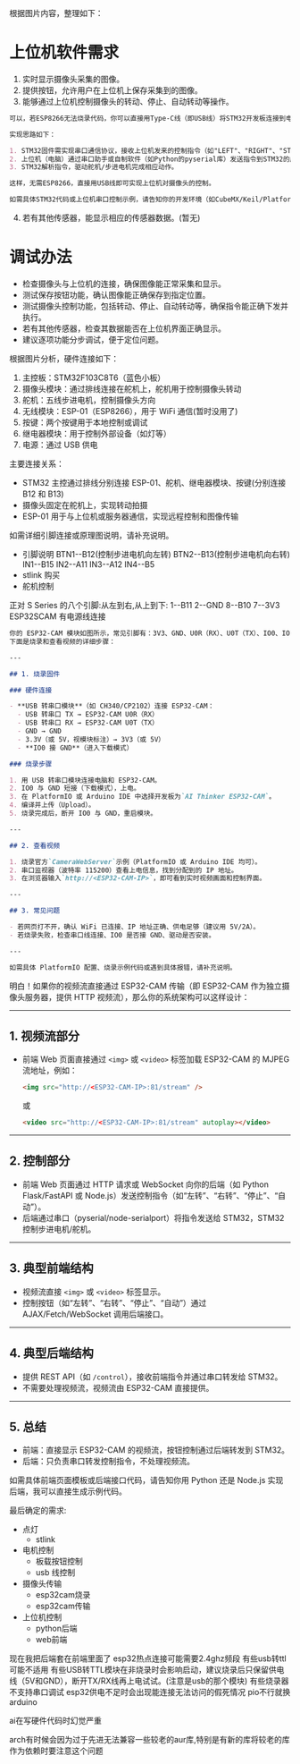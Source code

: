 根据图片内容，整理如下：

# 上位机软件需求

1. 实时显示摄像头采集的图像。
2. 提供按钮，允许用户在上位机上保存采集到的图像。
3. 能够通过上位机控制摄像头的转动、停止、自动转动等操作。
```md
可以，若ESP8266无法烧录代码，你可以直接用Type-C线（即USB线）将STM32开发板连接到电脑，通过USB虚拟串口（通常为CDC/USART）实现上位机与STM32的通信，从而控制摄像头的转动、停止、自动转动等操作。

实现思路如下：

1. STM32固件需实现串口通信协议，接收上位机发来的控制指令（如"LEFT"、"RIGHT"、"STOP"、"AUTO"），并据此控制舵机或步进电机。
2. 上位机（电脑）通过串口助手或自制软件（如Python的pyserial库）发送指令到STM32的虚拟串口。
3. STM32解析指令，驱动舵机/步进电机完成相应动作。

这样，无需ESP8266，直接用USB线即可实现上位机对摄像头的控制。

如需具体STM32代码或上位机串口控制示例，请告知你的开发环境（如CubeMX/Keil/PlatformIO等）和需求细节。
```
4. 若有其他传感器，能显示相应的传感器数据。(暂无)

# 调试办法

- 检查摄像头与上位机的连接，确保图像能正常采集和显示。
- 测试保存按钮功能，确认图像能正确保存到指定位置。
- 测试摄像头控制功能，包括转动、停止、自动转动等，确保指令能正确下发并执行。
- 若有其他传感器，检查其数据能否在上位机界面正确显示。
- 建议逐项功能分步调试，便于定位问题。

根据图片分析，硬件连接如下：

1. 主控板：STM32F103C8T6（蓝色小板）
2. 摄像头模块：通过排线连接在舵机上，舵机用于控制摄像头转动
3. 舵机：五线步进电机，控制摄像头方向
4. 无线模块：ESP-01（ESP8266），用于 WiFi 通信(暂时没用了)
5. 按键：两个按键用于本地控制或调试
6. 继电器模块：用于控制外部设备（如灯等）
7. 电源：通过 USB 供电

主要连接关系：

- STM32 主控通过排线分别连接 ESP-01、舵机、继电器模块、按键(分别连接 B12 和 B13)
- 摄像头固定在舵机上，实现转动拍摄
- ESP-01 用于与上位机或服务器通信，实现远程控制和图像传输

如需详细引脚连接或原理图说明，请补充说明。

- 引脚说明
  BTN1--B12(控制步进电机向左转)
  BTN2--B13(控制步进电机向右转)
  IN1--B15
  IN2--A11
  IN3--A12
  IN4--B5
- stlink 购买
- 舵机控制

正对 S Series 的八个引脚:从左到右,从上到下:
1--B11
2--GND
8--B10
7--3V3
ESP32SCAM 有电源线连接

```md
你的 ESP32-CAM 模块如图所示，常见引脚有：3V3、GND、U0R（RX）、U0T（TX）、IO0、IO16、IO12、IO13、IO14、IO15 等。
下面是烧录和查看视频的详细步骤：

---

## 1. 烧录固件

### 硬件连接

- **USB 转串口模块**（如 CH340/CP2102）连接 ESP32-CAM：
  - USB 转串口 TX → ESP32-CAM U0R（RX）
  - USB 转串口 RX → ESP32-CAM U0T（TX）
  - GND → GND
  - 3.3V（或 5V，视模块标注）→ 3V3（或 5V）
  - **IO0 接 GND**（进入下载模式）

### 烧录步骤

1. 用 USB 转串口模块连接电脑和 ESP32-CAM。
2. IO0 与 GND 短接（下载模式），上电。
3. 在 PlatformIO 或 Arduino IDE 中选择开发板为`AI Thinker ESP32-CAM`。
4. 编译并上传（Upload）。
5. 烧录完成后，断开 IO0 与 GND，重启模块。

---

## 2. 查看视频

1. 烧录官方`CameraWebServer`示例（PlatformIO 或 Arduino IDE 均可）。
2. 串口监视器（波特率 115200）查看上电信息，找到分配到的 IP 地址。
3. 在浏览器输入`http://<ESP32-CAM-IP>`，即可看到实时视频画面和控制界面。

---

## 3. 常见问题

- 若网页打不开，确认 WiFi 已连接、IP 地址正确、供电足够（建议用 5V/2A）。
- 若烧录失败，检查串口线连接、IO0 是否接 GND、驱动是否安装。

---

如需具体 PlatformIO 配置、烧录示例代码或遇到具体报错，请补充说明。
```

明白！如果你的视频流直接通过 ESP32-CAM 传输（即 ESP32-CAM 作为独立摄像头服务器，提供 HTTP 视频流），那么你的系统架构可以这样设计：

---

## 1. 视频流部分

- 前端 Web 页面直接通过 `<img>` 或 `<video>` 标签加载 ESP32-CAM 的 MJPEG 流地址，例如：
  ```html
  <img src="http://<ESP32-CAM-IP>:81/stream" />
  ```
  或
  ```html
  <video src="http://<ESP32-CAM-IP>:81/stream" autoplay></video>
  ```

---

## 2. 控制部分

- 前端 Web 页面通过 HTTP 请求或 WebSocket 向你的后端（如 Python Flask/FastAPI 或 Node.js）发送控制指令（如“左转”、“右转”、“停止”、“自动”）。
- 后端通过串口（pyserial/node-serialport）将指令发送给 STM32，STM32 控制步进电机/舵机。

---

## 3. 典型前端结构

- 视频流直接 `<img>` 或 `<video>` 标签显示。
- 控制按钮（如“左转”、“右转”、“停止”、“自动”）通过 AJAX/Fetch/WebSocket 调用后端接口。

---

## 4. 典型后端结构

- 提供 REST API（如 `/control`），接收前端指令并通过串口转发给 STM32。
- 不需要处理视频流，视频流由 ESP32-CAM 直接提供。

---

## 5. 总结

- 前端：直接显示 ESP32-CAM 的视频流，按钮控制通过后端转发到 STM32。
- 后端：只负责串口转发控制指令，不处理视频流。

如需具体前端页面模板或后端接口代码，请告知你用 Python 还是 Node.js 实现后端，我可以直接生成示例代码。

最后确定的需求:
- 点灯
  - stlink
- 电机控制
  - 板载按钮控制
  - usb 线控制
- 摄像头传输
  - esp32cam烧录
  - esp32cam传输
- 上位机控制
  - python后端
  - web前端

现在我把后端套在前端里面了
esp32热点连接可能需要2.4ghz频段
有些usb转ttl可能不适用
有些USB转TTL模块在非烧录时会影响启动，建议烧录后只保留供电线（5V和GND），断开TX/RX线再上电试试。(注意是usb的那个模块)
有些烧录器不支持串口调试
esp32供电不足时会出现能连接无法访问的假死情况
pio不行就换arduino

ai在写硬件代码时幻觉严重

arch有时候会因为过于先进无法兼容一些较老的aur库,特别是有新的库将较老的库作为依赖时要注意这个问题